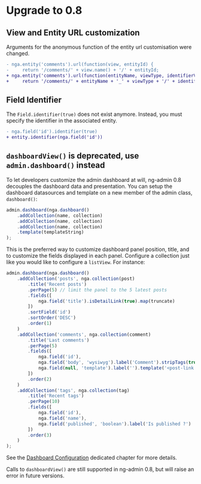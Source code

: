 # Upgrade to 0.8

## View and Entity URL customization

Arguments for the anonymous function of the entity url customisation were changed.

``` diff
- nga.entity('comments').url(function(view, entityId) {
-     return '/comments/' + view.name() + '/' + entityId;
+ nga.entity('comments').url(function(entityName, viewType, identifierValue, identifierName) {
+     return '/comments/' + entityName + '_' + viewType + '/' + identifierValue;
```

## Field Identifier

The `Field.identifier(true)` does not exist anymore. Instead, you must specify the identifier in the associated entity.

``` diff
- nga.field('id').identifier(true)
+ entity.identifier(nga.field('id'))
```

## `dashboardView()` is deprecated, use `admin.dashboard()` instead

To let developers customize the admin dashboard at will, ng-admin 0.8 decouples the dashboard data and presentation. You can setup the dashboard datasources and template on a new member of the admin class, `dashboard()`:

```js
admin.dashboard(nga.dashboard()
    .addCollection(name, collection)
    .addCollection(name, collection)
    .addCollection(name, collection)
    .template(templateString)
);
```

This is the preferred way to customize dashboard panel position, title, and to customize the fields displayed in each panel. Configure a collection just like you would like to configure a `listView`. For instance:

```js
admin.dashboard(nga.dashboard()
    .addCollection('posts', nga.collection(post)
        .title('Recent posts')
        .perPage(5) // limit the panel to the 5 latest posts
        .fields([
            nga.field('title').isDetailLink(true).map(truncate)
        ])
        .sortField('id')
        .sortOrder('DESC')
        .order(1)
    )
    .addCollection('comments', nga.collection(comment)
        .title('Last comments')
        .perPage(5)
        .fields([
            nga.field('id'),
            nga.field('body', 'wysiwyg').label('Comment').stripTags(true).map(truncate),
            nga.field(null, 'template').label('').template('<post-link entry="entry"></post-link>') // you can use custom directives, too
        ])
        .order(2)
    )
    .addCollection('tags', nga.collection(tag)
        .title('Recent tags')
        .perPage(10)
        .fields([
            nga.field('id'),
            nga.field('name'),
            nga.field('published', 'boolean').label('Is published ?')
        ])
        .order(3)
    )
);
```

See the [Dashboard Configuration](doc/Dashboard.md) dedicated chapter for more details.

Calls to `dashboardView()` are still supported in ng-admin 0.8, but will raise an error in future versions. 
